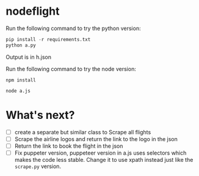 # nodeflight
 

Run the following command to try the python version:

```python
pip install -r requirements.txt
python a.py
```
Output is in h.json

Run the following command to try the node version:

```npm install```

```node a.js```

# What's next?

- [ ] create a separate but similar class to Scrape all flights
- [ ] Scrape the airline logos and return the link to the logo in the json
- [ ] Return the link to book the flight in the json
- [ ] Fix puppeter version, puppeteer version in a.js uses selectors which makes the code less stable. Change it to use xpath instead just like the ```scrape.py``` version.
